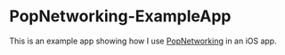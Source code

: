 # PopNetworking-ExampleApp

This is an example app showing how I use [PopNetworking](https://github.com/djk12587/PopNetworking) in an iOS app.
